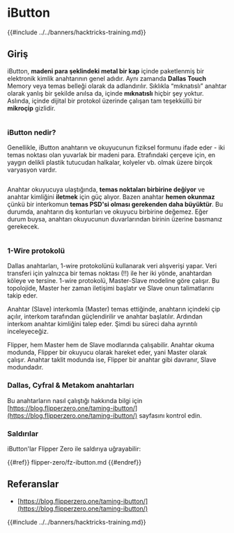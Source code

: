 # iButton

{{#include ../../banners/hacktricks-training.md}}

## Giriş

iButton, **madeni para şeklindeki metal bir kap** içinde paketlenmiş bir elektronik kimlik anahtarının genel adıdır. Aynı zamanda **Dallas Touch** Memory veya temas belleği olarak da adlandırılır. Sıklıkla “mıknatıslı” anahtar olarak yanlış bir şekilde anılsa da, içinde **mıknatıslı** hiçbir şey yoktur. Aslında, içinde dijital bir protokol üzerinde çalışan tam teşekküllü bir **mikroçip** gizlidir.

<figure><img src="../../images/image (915).png" alt=""><figcaption></figcaption></figure>

### iButton nedir? <a href="#what-is-ibutton" id="what-is-ibutton"></a>

Genellikle, iButton anahtarın ve okuyucunun fiziksel formunu ifade eder - iki temas noktası olan yuvarlak bir madeni para. Etrafındaki çerçeve için, en yaygın delikli plastik tutucudan halkalar, kolyeler vb. olmak üzere birçok varyasyon vardır.

<figure><img src="../../images/image (1078).png" alt=""><figcaption></figcaption></figure>

Anahtar okuyucuya ulaştığında, **temas noktaları birbirine değiyor** ve anahtar kimliğini **iletmek** için güç alıyor. Bazen anahtar **hemen okunmaz** çünkü bir interkomun **temas PSD'si olması gerekenden daha büyüktür**. Bu durumda, anahtarın dış konturları ve okuyucu birbirine değemez. Eğer durum buysa, anahtarı okuyucunun duvarlarından birinin üzerine basmanız gerekecek.

<figure><img src="../../images/image (290).png" alt=""><figcaption></figcaption></figure>

### **1-Wire protokolü** <a href="#id-1-wire-protocol" id="id-1-wire-protocol"></a>

Dallas anahtarları, 1-wire protokolünü kullanarak veri alışverişi yapar. Veri transferi için yalnızca bir temas noktası (!!) ile her iki yönde, anahtardan köleye ve tersine. 1-wire protokolü, Master-Slave modeline göre çalışır. Bu topolojide, Master her zaman iletişimi başlatır ve Slave onun talimatlarını takip eder.

Anahtar (Slave) interkomla (Master) temas ettiğinde, anahtarın içindeki çip açılır, interkom tarafından güçlendirilir ve anahtar başlatılır. Ardından interkom anahtar kimliğini talep eder. Şimdi bu süreci daha ayrıntılı inceleyeceğiz.

Flipper, hem Master hem de Slave modlarında çalışabilir. Anahtar okuma modunda, Flipper bir okuyucu olarak hareket eder, yani Master olarak çalışır. Anahtar taklit modunda ise, Flipper bir anahtar gibi davranır, Slave modundadır.

### Dallas, Cyfral & Metakom anahtarları

Bu anahtarların nasıl çalıştığı hakkında bilgi için [https://blog.flipperzero.one/taming-ibutton/](https://blog.flipperzero.one/taming-ibutton/) sayfasını kontrol edin.

### Saldırılar

iButton'lar Flipper Zero ile saldırıya uğrayabilir:

{{#ref}}
flipper-zero/fz-ibutton.md
{{#endref}}

## Referanslar

- [https://blog.flipperzero.one/taming-ibutton/](https://blog.flipperzero.one/taming-ibutton/)

{{#include ../../banners/hacktricks-training.md}}
